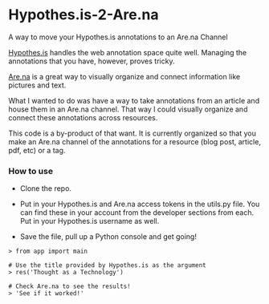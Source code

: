# Hypothes.is-2-Are.na
A way to move your Hypothes.is annotations to an Are.na Channel

[Hypothes.is](https://hypothes.is) handles the web annotation space quite well. Managing the annotations that you have, however, proves tricky.

[Are.na](https://are.na) is a great way to visually organize and connect information like pictures and text.

What I wanted to do was have a way to take annotations from an article and house them in an Are.na channel. That way I could visually organize and connect these annotations across resources.

This code is a by-product of that want. It is currently organized so that you make an Are.na channel of the annotations for a  resource (blog post, article, pdf, etc) or a tag.

### How to use

- Clone the repo.

- Put in your Hypothes.is and Are.na access tokens in the utils.py file. You can find these in your account from the developer sections from each. Put in your Hypothes.is username as well.

- Save the file, pull up a Python console and get going! 

```
> from app import main

# Use the title provided by Hypothes.is as the argument
> res('Thought as a Technology')

# Check Are.na to see the results!
> 'See if it worked!'
```
